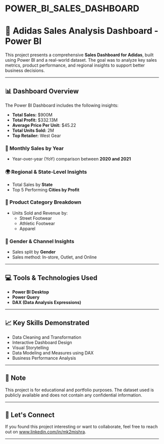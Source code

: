 # POWER_BI_SALES_DASHBOARD
# 🧾 Adidas Sales Analysis Dashboard - Power BI

This project presents a comprehensive **Sales Dashboard for Adidas**, built using Power BI and a real-world dataset. The goal was to analyze key sales metrics, product performance, and regional insights to support better business decisions.

---

## 📊 Dashboard Overview

The Power BI Dashboard includes the following insights:

- **Total Sales:** $900M  
- **Total Profit:** $332.13M  
- **Average Price Per Unit:** $45.22  
- **Total Units Sold:** 2M  
- **Top Retailer:** West Gear

### 📅 Monthly Sales by Year
- Year-over-year (YoY) comparison between **2020 and 2021**

### 🌍 Regional & State-Level Insights
- Total Sales by **State**
- Top 5 Performing **Cities by Profit**

### 👟 Product Category Breakdown
- Units Sold and Revenue by:
  - Street Footwear
  - Athletic Footwear
  - Apparel

### 🧍 Gender & Channel Insights
- Sales split by **Gender**
- Sales method: In-store, Outlet, and Online

---

## 💻 Tools & Technologies Used

- **Power BI Desktop**
- **Power Query**
- **DAX (Data Analysis Expressions)**

---

## 📈 Key Skills Demonstrated

- Data Cleaning and Transformation
- Interactive Dashboard Design
- Visual Storytelling
- Data Modeling and Measures using DAX
- Business Performance Analysis

---

## 📌 Note

This project is for educational and portfolio purposes. The dataset used is publicly available and does not contain any confidential information.

---

## 🙌 Let's Connect

If you found this project interesting or want to collaborate, feel free to reach out on www.linkedin.com/in/mk2mishra.

---


